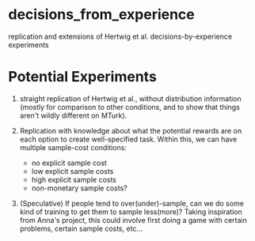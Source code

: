 decisions_from_experience
=======================

replication and extensions of Hertwig et al. decisions-by-experience experiments

Potential Experiments
=======================

1. straight replication of Hertwig et al., without distribution information (mostly for comparison to other conditions, and to show that things aren't wildly different on MTurk).

2. Replication with knowledge about what the potential rewards are on each option to create well-specified task. Within this, we can have multiple sample-cost conditions:
   - no explicit sample cost
   - low explicit sample costs
   - high explicit sample costs
   - non-monetary sample costs?
3. (Speculative) If people tend to over(under)-sample, can we do some kind of training to get them to sample less(more)? Taking inspiration from Anna's project, this could involve first doing a game with certain problems, certain sample costs, etc...
